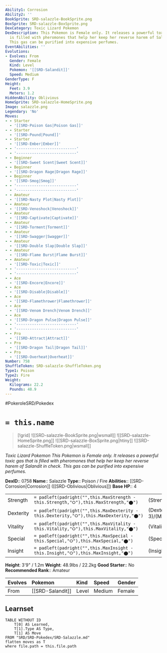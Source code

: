 ```yaml
---
Ability1: Corrosion
Ability2: ''
BookSprite: SRD-salazzle-BookSprite.png
BoxSprite: SRD-salazzle-BoxSprite.png
DexCategory: Toxic Lizard Pokemon
DexDescription: This Pokemon is Female only. It releases a powerful toxic gas that
  is filled with pheromones that help her keep her reverse harem of Salandit in check.
  This gas can be purified into expensive perfumes.
EventAbilities: ''
Evolutions:
- Evolves: From
  Gender: Female
  Kind: Level
  Pokemon: '[[SRD-Salandit]]'
  Speed: Medium
GenderType: F
Height:
  Feet: 3.9
  Meters: 1.2
HiddenAbility: Oblivious
HomeSprite: SRD-salazzle-HomeSprite.png
Image: salazzle.png
Legendary: 'No'
Moves:
- - Starter
  - '[[SRD-Poison Gas|Poison Gas]]'
- - Starter
  - '[[SRD-Pound|Pound]]'
- - Starter
  - '[[SRD-Ember|Ember]]'
- - '---------------------------'
  - '---------------------------'
- - Beginner
  - '[[SRD-Sweet Scent|Sweet Scent]]'
- - Beginner
  - '[[SRD-Dragon Rage|Dragon Rage]]'
- - Beginner
  - '[[SRD-Smog|Smog]]'
- - '---------------------------'
  - '---------------------------'
- - Amateur
  - '[[SRD-Nasty Plot|Nasty Plot]]'
- - Amateur
  - '[[SRD-Venoshock|Venoshock]]'
- - Amateur
  - '[[SRD-Captivate|Captivate]]'
- - Amateur
  - '[[SRD-Torment|Torment]]'
- - Amateur
  - '[[SRD-Swagger|Swagger]]'
- - Amateur
  - '[[SRD-Double Slap|Double Slap]]'
- - Amateur
  - '[[SRD-Flame Burst|Flame Burst]]'
- - Amateur
  - '[[SRD-Toxic|Toxic]]'
- - '---------------------------'
  - '---------------------------'
- - Ace
  - '[[SRD-Encore|Encore]]'
- - Ace
  - '[[SRD-Disable|Disable]]'
- - Ace
  - '[[SRD-Flamethrower|Flamethrower]]'
- - Ace
  - '[[SRD-Venom Drench|Venom Drench]]'
- - Ace
  - '[[SRD-Dragon Pulse|Dragon Pulse]]'
- - '---------------------------'
  - '---------------------------'
- - Pro
  - '[[SRD-Attract|Attract]]'
- - Pro
  - '[[SRD-Dragon Tail|Dragon Tail]]'
- - Pro
  - '[[SRD-Overheat|Overheat]]'
Number: 758
ShuffleToken: SRD-salazzle-ShuffleToken.png
Type1: Poison
Type2: Fire
Weight:
  Kilograms: 22.2
  Pounds: 48.9
---
```


#PokeroleSRD/Pokedex

# `= this.name`

> [!grid]
> ![[SRD-salazzle-BookSprite.png|wsmall]]
> ![[SRD-salazzle-HomeSprite.png]]
> ![[SRD-salazzle-BoxSprite.png|htiny]]
> ![[SRD-salazzle-ShuffleToken.png|wsmall]]


*Toxic Lizard Pokemon*
*This Pokemon is Female only. It releases a powerful toxic gas that is filled with pheromones that help her keep her reverse harem of Salandit in check. This gas can be purified into expensive perfumes.*

**DexID**:: 0758
**Name**:: Salazzle
**Type**:: Poison / Fire
**Abilities**:: [[SRD-Corrosion|Corrosion]] ([[SRD-Oblivious|Oblivious]])
**Base HP**:: 4

|           |                                                                                        |                                          |
| --------- | -------------------------------------------------------------------------------------- | ---------------------------------------- |
| Strength  | `= padleft(padright("",this.MaxStrength - this.Strength,"⭘"),this.MaxStrength,"⬤")`    | (Strength::2)/(MaxStrength::4)   |
| Dexterity | `= padleft(padright("",this.MaxDexterity - this.Dexterity,"⭘"),this.MaxDexterity,"⬤")` | (Dexterity:: 3)/(MaxDexterity::6) |
| Vitality  | `= padleft(padright("",this.MaxVitality - this.Vitality,"⭘"),this.MaxVitality,"⬤")`    | (Vitality::2)/(MaxVitality::4)   |
| Special   | `= padleft(padright("",this.MaxSpecial - this.Special,"⭘"),this.MaxSpecial,"⬤")`       | (Special::3)/(MaxSpecial::6)     |
| Insight   | `= padleft(padright("",this.MaxInsight - this.Insight,"⭘"),this.MaxInsight,"⬤")`       | (Insight::2)/(MaxInsight::4)     |

**Height**: 3'9" / 1.2m
**Weight**: 48.9lbs / 22.2kg
**Good Starter**:: No
**Recommended Rank**:: Amateur

| Evolves   | Pokemon          | Kind   | Speed   | Gender   |
|:----------|:-----------------|:-------|:--------|:---------|
| From      | [[SRD-Salandit]] | Level  | Medium  | Female   |

## Learnset

```dataview
TABLE WITHOUT ID
    T[0] AS Learned,
    T[1].Type AS Type,
    T[1] AS Move
FROM "SRD/SRD-Pokedex/SRD-Salazzle.md"
flatten moves as T
where file.path = this.file.path
```

